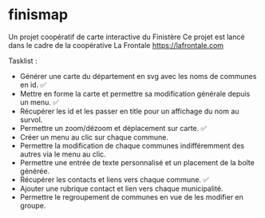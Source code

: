 # finismap
Un projet coopératif de carte interactive du Finistère
Ce projet est lancé dans le cadre de la coopérative La Frontale https://lafrontale.com


Tasklist :

- Générer une carte du département en svg avec les noms de communes en id. ✅
- Mettre en forme la carte et permettre sa modification générale depuis un menu. ✅
- Récupérer les id et les passer en title pour un affichage du nom au survol.
- Permettre un zoom/dézoom et déplacement sur carte. ✅
- Créer un menu au clic sur chaque commune. 
- Permettre la modification de chaque communes indifféremment des autres via le menu au clic.
- Permettre une entrée de texte personnalisé et un placement de la boîte générée.
- Récupérer les contacts et liens vers chaque commune. ✅
- Ajouter une rubrique contact et lien vers chaque municipalité.
- Permettre le regroupement de communes en vue de les modifier en groupe.
